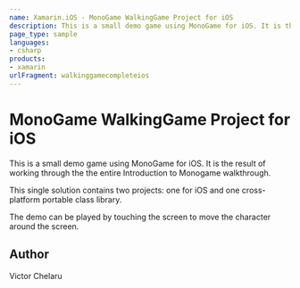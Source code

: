 ```yaml
---
name: Xamarin.iOS - MonoGame WalkingGame Project for iOS
description: This is a small demo game using MonoGame for iOS. It is the result of working through the the entire Introduction to Monogame walkthrough. This...
page_type: sample
languages:
- csharp
products:
- xamarin
urlFragment: walkinggamecompleteios
---
```

# MonoGame WalkingGame Project for iOS

This is a small demo game using MonoGame for iOS.  It is the result of working through the the entire Introduction to Monogame walkthrough.

This single solution contains two projects:  one for iOS and one cross-platform portable class library.

The demo can be played by touching the screen to move the character around the screen.

## Author

Victor Chelaru